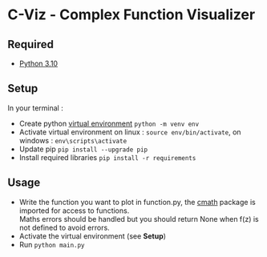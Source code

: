 # C-Viz - Complex Function Visualizer

## Required
 - [Python 3.10](https://www.python.org/downloads/)

## Setup
In your terminal :
 - Create python [virtual environment](https://docs.python.org/3/library/venv.html) `python -m venv env`
 - Activate virtual environment on linux : `source env/bin/activate`, on windows : `env\scripts\activate`
 - Update pip `pip install --upgrade pip`
 - Install required libraries `pip install -r requirements`

## Usage
 - Write the function you want to plot in function.py, the [cmath](https://docs.python.org/3/library/cmath.html) package is imported for access to functions.</br>
 Maths errors should be handled but you should return None when f(z) is not defined to avoid errors.
 - Activate the virtual environment (see **Setup**)
 - Run `python main.py`
